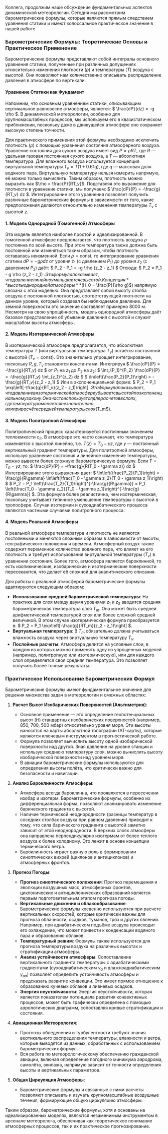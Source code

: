 Коллега, продолжим наше обсуждение фундаментальных аспектов динамической метеорологии. Сегодня мы рассмотрим барометрические формулы, которые являются прямым следствием уравнения статики и имеют колоссальное практическое значение в нашей работе.

### Барометрические Формулы: Теоретические Основы и Практическое Применение

Барометрические формулы представляют собой интегралы основного уравнения статики, полученные при различных допущениях относительно изменения плотности ($\rho$) и температуры ($T$) воздуха с высотой. Они позволяют нам количественно описывать распределение давления в атмосфере по вертикали.

#### Уравнение Статики как Фундамент

Напомним, что основным уравнением статики, описывающим вертикальное равновесие атмосферы, является:
$ \frac{dP}{dz} = -g \rho $.
В динамической метеорологии, особенно для крупномасштабных процессов, мы используем его в квазистатическом приближении, поскольку даже в движущейся атмосфере оно сохраняет высокую степень точности.

Для практического применения этой формулы необходимо исключить плотность ($\rho$) с помощью уравнения состояния атмосферного воздуха. Уравнение состояния для сухого воздуха имеет вид $P = \rho RT$, где $R$ — удельная газовая постоянная сухого воздуха, а $T$ — абсолютная температура. Для влажного воздуха используется концепция виртуальной температуры $T_v = T(1 + 0.61q)$, где $q$ — массовая доля водяного пара. Виртуальную температуру нельзя измерить напрямую, её можно только вычислить. Таким образом, плотность можно выразить как $\rho = \frac{P}{RT_v}$.
Подставляя это выражение для плотности в уравнение статики, мы получаем:
$ \frac{dP}{P} = -\frac{g}{RT_v} dz $.
Интегрирование этого уравнения позволяет получить различные барометрические формулы в зависимости от того, какие предположения делаются относительно изменения температуры $T_v$ с высотой $z$.

#### 1. Модель Однородной (Гомогенной) Атмосферы

Эта модель является наиболее простой и идеализированной. В гомогенной атмосфере предполагается, что плотность воздуха $\rho$ постоянна по всей высоте. При этом температура также должна быть постоянной или изменяться таким образом, чтобы плотность оставалась неизменной.
Если $\rho = \text{const}$, то интегрирование уравнения статики $dP = -g \rho dz$ от уровня $z_1$ (с давлением $P_1$) до уровня $z_2$ (с давлением $P_2$) даёт:
$ P_2 - P_1 = -g \rho (z_2 - z_1) $
Отсюда:
$ P_2 = P_1 - g \rho (z_2 - z_1) $.
Эта формула показывает, что давление линейно уменьшается с высотой. Концепция **высоты однородной атмосферы** ($H_0 = \frac{P}{\rho g}$) напрямую связана с этой моделью. Она представляет собой высоту столба воздуха с постоянной плотностью, соответствующей плотности на данном уровне, который создавал бы наблюдаемое давление. Для земной поверхности это значение составляет примерно 8000 м. Несмотря на свою упрощённость, модель однородной атмосферы даёт базовое представление об убывании давления с высотой и служит масштабом высоты атмосферы.

#### 2. Модель Изотермической Атмосферы

В изотермической атмосфере предполагается, что абсолютная температура $T$ (или виртуальная температура $T_v$) остаётся постоянной с высотой ($T_v = \text{const}$). Это значительно упрощает интегрирование, поскольку $R, g, T_v$ становятся константами.
Интегрируя $ \frac{dP}{P} = -\frac{g}{RT_v} dz $ от $P_1$ на $z_1$ до $P_2$ на $z_2$:
$ \int_{P_1}^{P_2} \frac{dP}{P} = -\frac{g}{RT_v} \int_{z_1}^{z_2} dz $
$ \ln\left(\frac{P_2}{P_1}\right) = -\frac{g}{RT_v}(z_2 - z_1) $
Или в экспоненциальной форме:
$ P_2 = P_1 \exp\left[-\frac{g}{RT_v}(z_2 - z_1)\right] $.
Эта формула показывает, что давление в изотермической атмосфере убывает с высотой по экспоненциальному закону. Она часто используется для расчетов в слоях, где температура меняется незначительно, или при расчёте средней температуры слоя ($T_m$).

#### 3. Модель Политропной Атмосферы

Политропический процесс характеризуется постоянным значением теплоемкости $c_\pi$. В атмосфере это часто означает, что температура изменяется с высотой линейно, т.е. $T(z) = T_0 - \gamma z$, где $\gamma$ — постоянный вертикальный градиент температуры.
Для политропной атмосферы, используя уравнение состояния и линейное изменение температуры, можно вывести более сложную барометрическую формулу. Если $T = T_0 - \gamma z$, то:
$ \frac{dP}{P} = -\frac{g}{R(T_0 - \gamma z)} dz $
Интегрирование этого выражения дает:
$ \ln\left(\frac{P_2}{P_1}\right) = \frac{g}{R\gamma} \ln\left(\frac{T_0 - \gamma z_2}{T_0 - \gamma z_1}\right) $
$ P_2 = P_1 \left(\frac{T_2}{T_1}\right)^{-\frac{g}{R\gamma}} = P_1 \left(\frac{T_0 - \gamma z_2}{T_0 - \gamma z_1}\right)^{-\frac{g}{R\gamma}} $.
Эта формула более реалистична, чем изотермическая, поскольку учитывает типичное уменьшение температуры с высотой в тропосфере. Случаи изотермии и сухоадиабатического процесса являются частными случаями политропного процесса.

#### 4. Модель Реальной Атмосферы

В реальной атмосфере температура и плотность не являются постоянными и меняются сложным образом в зависимости от высоты, географического положения и времени. Атмосферный воздух также содержит переменное количество водяного пара, что влияет на его плотность и требует использования виртуальной температуры ($T_v$) в уравнении состояния. Более того, атмосфера является бароклинной, то есть изопикнические, изобарические и изотермические поверхности пересекаются, что делает её сложной для аналитического описания.

Для работы с реальной атмосферой барометрические формулы адаптируются следующим образом:

* **Использование средней барометрической температуры**: На практике для слоя между двумя уровнями $z_1$ и $z_2$ вводится средняя барометрическая температура слоя $T_m$. Она может быть средней арифметической температурой слоя или более сложной средней величиной. В этом случае изотермическая формула преобразуется в:
    $ P_2 = P_1 \exp\left[-\frac{g}{RT_m}(z_2 - z_1)\right] $.
* **Виртуальная температура**: В $T_m$ обязательно должна учитываться влажность воздуха через виртуальную температуру $T_v$.
* **Послойные расчеты**: Атмосфера делится на условные слои, в каждом из которых можно применять одну из упрощенных моделей (например, политропную или изотермическую), или для каждого слоя определяется своя средняя температура. Это позволяет получить более точные результаты.

### Практическое Использование Барометрических Формул

Барометрические формулы имеют фундаментальное значение для решения множества задач в метеорологии и смежных областях:

1. **Расчет Высот Изобарических Поверхностей (Альтиметрия)**:
    * Основное применение — это определение геопотенциальных высот ($H$) стандартных изобарических поверхностей (например, 850, 700, 500 мбар) относительно уровня моря. Эти высоты наносятся на карты абсолютной топографии (АТ-карты), которые являются ключевым инструментом в прогностической работе.
    * Формула позволяет вычислить высоту одной изобарической поверхности над другой. Зная давление на уровне станции и используя среднюю температуру слоя, можно вычислить высоту изобарической поверхности над уровнем моря.
    * В авиации барометрические формулы используются для определения высоты полёта, что критически важно для безопасности и навигации.

2. **Анализ Бароклинности Атмосферы**:
    * Атмосфера всегда бароклинна, что проявляется в пересечении изобар и изотерм. Барометрические формулы, особенно их дифференциальная форма, позволяют анализировать изменение барического градиента с высотой.
    * Наличие термической неоднородности (разницы температур в соседних столбах воздуха при равном давлении) приводит к тому, что сила барического градиента с высотой заметно зависит от этой неоднородности. В верхних слоях атмосферы она направлена перпендикулярно изотермам от более теплого воздуха к более холодному. Это лежит в основе концепции термического ветра.
    * Бароклинность играет важную роль в формировании синоптических вихрей (циклонов и антициклонов) и атмосферных фронтов.

3. **Прогноз Погоды**:
    * **Прогноз синоптического положения**: Прогноз перемещения и эволюции воздушных масс, атмосферных фронтов, циклонических и антициклонических образований является первым подготовительным этапом прогноза погоды.
    * **Вертикальные движения и облакообразование**: Барометрические формулы косвенно используются при расчете вертикальных скоростей, которые критически важны для прогноза облачности, осадков, туманов, гроз и других явлений. Например, при адиабатическом подъёме воздуха происходит его охлаждение, что может привести к конденсации водяного пара и образованию облаков.
    * **Температурный режим**: Формулы также используются для прогноза температуры воздуха на различных высотах и стратификации атмосферы.
    * **Анализ устойчивости атмосферы**: Сопоставление вертикального градиента температуры с адиабатическими градиентами (сухоадиабатическим $\gamma_a$ и влажноадиабатическим $\gamma_{ва}$) позволяет определить устойчивость атмосферы и предсказать развитие конвекции. Это имеет прямое отношение к образованию кучевых облаков и ливневых осадков.
    * **Энергия неустойчивости**: Энергия неустойчивости, которая является показателем потенциала развития конвективных процессов, может быть графически определена с помощью аэрологических диаграмм, сопоставляя кривые стратификации и состояния.

4. **Авиационная Метеорология**:
    * Прогнозы обледенения и турбулентности требуют знания вертикального распределения температуры, влажности и ветра, которые выводятся из данных, обработанных с использованием барометрических формул.
    * Вся работа по метеорологическому обеспечению гражданской авиации, включая определение погодного минимума аэродрома, самолёта, экипажа, напрямую зависит от точности определения высоты и вертикальных параметров.

5. **Общая Циркуляция Атмосферы**:
    * Барометрические формулы и связанные с ними расчеты позволяют описывать и изучать крупномасштабные воздушные течения, формирующие общую циркуляцию атмосферы.

Таким образом, барометрические формулы, хотя и основаны на идеализированных моделях, являются незаменимым инструментом в арсенале метеоролога, обеспечивая как теоретическое понимание атмосферных процессов, так и их практическое прогнозирование.

